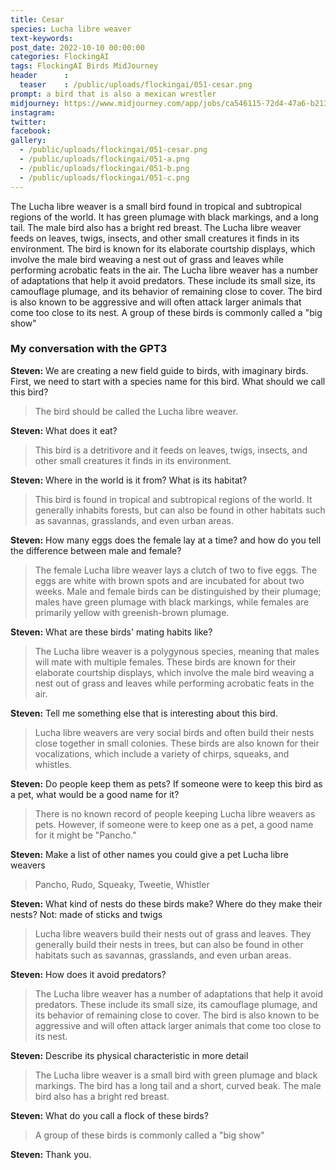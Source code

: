 ```yaml
---
title: Cesar
species: Lucha libre weaver
text-keywords: 
post_date: 2022-10-10 00:00:00
categories: FlockingAI
tags: FlockingAI Birds MidJourney 
header      :
  teaser    : /public/uploads/flockingai/051-cesar.png
prompt: a bird that is also a mexican wrestler
midjourney: https://www.midjourney.com/app/jobs/ca546115-72d4-47a6-b213-18878e491c9c
instagram: 
twitter: 
facebook: 
gallery: 
  - /public/uploads/flockingai/051-cesar.png
  - /public/uploads/flockingai/051-a.png
  - /public/uploads/flockingai/051-b.png
  - /public/uploads/flockingai/051-c.png
---
```


The Lucha libre weaver is a small bird found in tropical and subtropical regions of the world. It has green plumage with black markings, and a long tail. The male bird also has a bright red breast. The Lucha libre weaver feeds on leaves, twigs, insects, and other small creatures it finds in its environment. The bird is known for its elaborate courtship displays, which involve the male bird weaving a nest out of grass and leaves while performing acrobatic feats in the air. The Lucha libre weaver has a number of adaptations that help it avoid predators. These include its small size, its camouflage plumage, and its behavior of remaining close to cover. The bird is also known to be aggressive and will often attack larger animals that come too close to its nest. A group of these birds is commonly called a "big show"

### My conversation with the GPT3

**Steven:** We are creating a new field guide to birds, with imaginary birds. First, we need to start with a species name for this bird. What should we call this bird?

> The bird should be called the Lucha libre weaver.

**Steven:** What does it eat?

> This bird is a detritivore and it feeds on leaves, twigs, insects, and other small creatures it finds in its environment.

**Steven:** Where in the world is it from? What is its habitat?

> This bird is found in tropical and subtropical regions of the world. It generally inhabits forests, but can also be found in other habitats such as savannas, grasslands, and even urban areas.

**Steven:** How many eggs does the female lay at a time? and how do you tell the difference between male and female?

> The female Lucha libre weaver lays a clutch of two to five eggs. The eggs are white with brown spots and are incubated for about two weeks. Male and female birds can be distinguished by their plumage; males have green plumage with black markings, while females are primarily yellow with greenish-brown plumage.

**Steven:** What are these birds' mating habits like?

> The Lucha libre weaver is a polygynous species, meaning that males will mate with multiple females. These birds are known for their elaborate courtship displays, which involve the male bird weaving a nest out of grass and leaves while performing acrobatic feats in the air.

**Steven:** Tell me something else that is interesting about this bird.

> Lucha libre weavers are very social birds and often build their nests close together in small colonies. These birds are also known for their vocalizations, which include a variety of chirps, squeaks, and whistles.

**Steven:** Do people keep them as pets? If someone were to keep this bird as a pet, what would be a good name for it?

> There is no known record of people keeping Lucha libre weavers as pets. However, if someone were to keep one as a pet, a good name for it might be "Pancho."

**Steven:** Make a list of other names you could give a pet Lucha libre weavers

> Pancho, Rudo, Squeaky, Tweetie, Whistler

**Steven:** What kind of nests do these birds make? Where do they make their nests? Not: made of sticks and twigs

> Lucha libre weavers build their nests out of grass and leaves. They generally build their nests in trees, but can also be found in other habitats such as savannas, grasslands, and even urban areas.

**Steven:** How does it avoid predators?

> The Lucha libre weaver has a number of adaptations that help it avoid predators. These include its small size, its camouflage plumage, and its behavior of remaining close to cover. The bird is also known to be aggressive and will often attack larger animals that come too close to its nest.

**Steven:** Describe its physical characteristic in more detail

> The Lucha libre weaver is a small bird with green plumage and black markings. The bird has a long tail and a short, curved beak. The male bird also has a bright red breast.

**Steven:** What do you call a flock of these birds?

> A group of these birds is commonly called a "big show"

**Steven:** Thank you.
